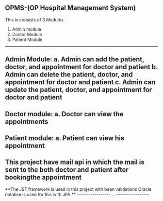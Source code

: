 **OPMS-(OP Hospital Management System)**
---------------------------
This is consists of 3 Modules 
  1. Admin module
  2. Doctor Module
  3. Patient Module
----------------------------
Admin Module:
  a. Admin can add the patient, doctor, and appointment for doctor and patient
  b. Admin can delete the patient, doctor, and appointment for doctor and patient
  c. Admin can update the patient, doctor, and appointment for doctor and patient
----------------------------
Doctor module:
  a. Doctor can view the appointments
-----------------------------
Patient module:
  a. Patient can view his appointment
------------------------------
This project have mail api in which the mail is sent to the both doctor and patient after bookingthe appointment
------------------------------
**The JSF framework is used in this project with bean validations
Oracle databse is used for this with JPA **
-----------------       ...        -----------------
